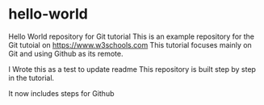 # hello-world
Hello World repository for Git tutorial
This is an example repository for the Git tutoial on https://www.w3schools.com
This tutorial focuses mainly on Git and using Github as its remote.

I Wrote this as a test to update readme
This repository is built step by step in the tutorial. 

It now includes steps for Github
